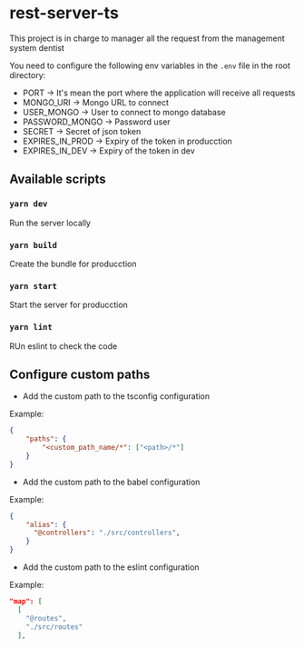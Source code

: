 # rest-server-ts

This project is in charge to manager all the request from the management system dentist

You need to configure the following env variables in the `.env` file in the root directory:

* PORT -> It's mean the port where the application will receive all requests
* MONGO_URI -> Mongo URL to connect
* USER_MONGO -> User to connect to mongo database
* PASSWORD_MONGO -> Password user
* SECRET -> Secret of json token
* EXPIRES_IN_PROD -> Expiry of the token in producction
* EXPIRES_IN_DEV -> Expiry of the token in dev

## Available scripts

### `yarn dev`
Run the server locally

### `yarn build`
Create the bundle for producction

### `yarn start`
Start the server for producction

### `yarn lint`
RUn eslint to check the code

## Configure custom paths

* Add the custom path to the tsconfig configuration

Example:
```json
{
    "paths": {
        "<custom_path_name/*": ["<path>/*"]
    }
}

```

* Add the custom path to the babel configuration

Example:
```json
{
    "alias": {
      "@controllers": "./src/controllers",
    }
}

```

* Add the custom path to the eslint configuration

Example:

```json
"map": [
  [
    "@routes",
    "./src/routes"
  ],
```
